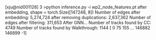 [xju@nid001128] 3 >python inference.py -i wp2_node_features.pt
after embedding, shape = torch.Size([147248, 8])
Number of edges after embedding: 5,274,724
after removing duplications: 2,637,362
Number of edges after filtering: 311,653
After GNN...
Number of tracks found by CC: 4749
Number of tracks found by Walkthrough: 1144
[     0     75    155 ... 146882 146899     -1]
